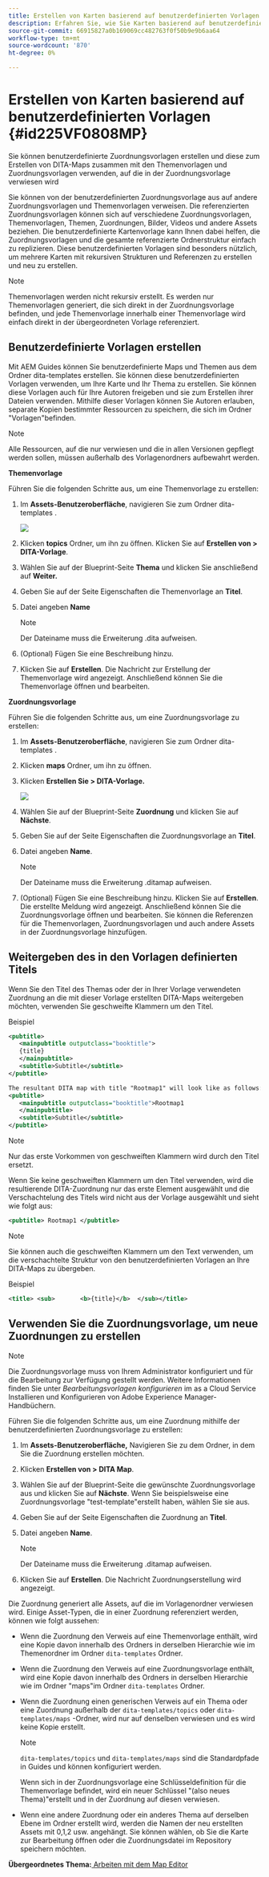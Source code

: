 ```yaml
---
title: Erstellen von Karten basierend auf benutzerdefinierten Vorlagen
description: Erfahren Sie, wie Sie Karten basierend auf benutzerdefinierten Vorlagen erstellen
source-git-commit: 66915827a0b169069cc482763f0f50b9e9b6aa64
workflow-type: tm+mt
source-wordcount: '870'
ht-degree: 0%

---
```



# Erstellen von Karten basierend auf benutzerdefinierten Vorlagen {#id225VF0808MP}

Sie können benutzerdefinierte Zuordnungsvorlagen erstellen und diese zum Erstellen von DITA-Maps zusammen mit den Themenvorlagen und Zuordnungsvorlagen verwenden, auf die in der Zuordnungsvorlage verwiesen wird

Sie können von der benutzerdefinierten Zuordnungsvorlage aus auf andere Zuordnungsvorlagen und Themenvorlagen verweisen. Die referenzierten Zuordnungsvorlagen können sich auf verschiedene Zuordnungsvorlagen, Themenvorlagen, Themen, Zuordnungen, Bilder, Videos und andere Assets beziehen. Die benutzerdefinierte Kartenvorlage kann Ihnen dabei helfen, die Zuordnungsvorlagen und die gesamte referenzierte Ordnerstruktur einfach zu replizieren. Diese benutzerdefinierten Vorlagen sind besonders nützlich, um mehrere Karten mit rekursiven Strukturen und Referenzen zu erstellen und neu zu erstellen.

>[!NOTE]
>
> Themenvorlagen werden nicht rekursiv erstellt. Es werden nur Themenvorlagen generiert, die sich direkt in der Zuordnungsvorlage befinden, und jede Themenvorlage innerhalb einer Themenvorlage wird einfach direkt in der übergeordneten Vorlage referenziert.

## Benutzerdefinierte Vorlagen erstellen

Mit AEM Guides können Sie benutzerdefinierte Maps und Themen aus dem Ordner dita-templates erstellen. Sie können diese benutzerdefinierten Vorlagen verwenden, um Ihre Karte und Ihr Thema zu erstellen. Sie können diese Vorlagen auch für Ihre Autoren freigeben und sie zum Erstellen ihrer Dateien verwenden. Mithilfe dieser Vorlagen können Sie Autoren erlauben, separate Kopien bestimmter Ressourcen zu speichern, die sich im Ordner &quot;Vorlagen&quot;befinden.

>[!NOTE]
>
> Alle Ressourcen, auf die nur verwiesen und die in allen Versionen gepflegt werden sollen, müssen außerhalb des Vorlagenordners aufbewahrt werden.

**Themenvorlage**

Führen Sie die folgenden Schritte aus, um eine Themenvorlage zu erstellen:

1. Im **Assets-Benutzeroberfläche**, navigieren Sie zum Ordner dita-templates .

   ![](images/dita-templates.png)

1. Klicken **topics** Ordner, um ihn zu öffnen. Klicken Sie auf **Erstellen von \> DITA-Vorlage**.
1. Wählen Sie auf der Blueprint-Seite **Thema** und klicken Sie anschließend auf **Weiter.**
1. Geben Sie auf der Seite Eigenschaften die Themenvorlage an **Titel**.
1. Datei angeben **Name**

   >[!NOTE]
   >
   > Der Dateiname muss die Erweiterung .dita aufweisen.

1. \(Optional\) Fügen Sie eine Beschreibung hinzu.
1. Klicken Sie auf **Erstellen**. Die Nachricht zur Erstellung der Themenvorlage wird angezeigt. Anschließend können Sie die Themenvorlage öffnen und bearbeiten.

**Zuordnungsvorlage**

Führen Sie die folgenden Schritte aus, um eine Zuordnungsvorlage zu erstellen:

1. Im **Assets-Benutzeroberfläche**, navigieren Sie zum Ordner dita-templates .
1. Klicken **maps** Ordner, um ihn zu öffnen.
1. Klicken **Erstellen Sie \> DITA-Vorlage.**

   ![](images/create-dita-template.png)

1. Wählen Sie auf der Blueprint-Seite **Zuordnung** und klicken Sie auf **Nächste**.
1. Geben Sie auf der Seite Eigenschaften die Zuordnungsvorlage an **Titel**.
1. Datei angeben **Name**.

   >[!NOTE]
   >
   > Der Dateiname muss die Erweiterung .ditamap aufweisen.

1. (Optional\) Fügen Sie eine Beschreibung hinzu. Klicken Sie auf **Erstellen**. Die erstellte Meldung wird angezeigt. Anschließend können Sie die Zuordnungsvorlage öffnen und bearbeiten. Sie können die Referenzen für die Themenvorlagen, Zuordnungsvorlagen und auch andere Assets in der Zuordnungsvorlage hinzufügen.

## Weitergeben des in den Vorlagen definierten Titels

Wenn Sie den Titel des Themas oder der in Ihrer Vorlage verwendeten Zuordnung an die mit dieser Vorlage erstellten DITA-Maps weitergeben möchten, verwenden Sie geschweifte Klammern um den Titel.

Beispiel

```XML
<pubtitle>
   <mainpubtitle outputclass="booktitle">
   {title}
   </mainpubtitle>
   <subtitle>Subtitle</subtitle>
</pubtitle>

The resultant DITA map with title "Rootmap1" will look like as follows:
<pubtitle>
   <mainpubtitle outputclass="booktitle">Rootmap1
   </mainpubtitle>
   <subtitle>Subtitle</subtitle>
</pubtitle>
```

>[!NOTE]
> Nur das erste Vorkommen von geschweiften Klammern wird durch den Titel ersetzt.

Wenn Sie keine geschweiften Klammern um den Titel verwenden, wird die resultierende DITA-Zuordnung nur das erste Element ausgewählt und die Verschachtelung des Titels wird nicht aus der Vorlage ausgewählt und sieht wie folgt aus:

```XML
<pubtitle> Rootmap1 </pubtitle>
```

>[!NOTE]
> Sie können auch die geschweiften Klammern um den Text verwenden, um die verschachtelte Struktur von den benutzerdefinierten Vorlagen an Ihre DITA-Maps zu übergeben.

Beispiel

```XML
<title>	<sub>		<b>{title}</b>	</sub></title>
```

## Verwenden Sie die Zuordnungsvorlage, um neue Zuordnungen zu erstellen

>[!NOTE]
>
> Die Zuordnungsvorlage muss von Ihrem Administrator konfiguriert und für die Bearbeitung zur Verfügung gestellt werden. Weitere Informationen finden Sie unter *Bearbeitungsvorlagen konfigurieren* im as a Cloud Service Installieren und Konfigurieren von Adobe Experience Manager-Handbüchern.

Führen Sie die folgenden Schritte aus, um eine Zuordnung mithilfe der benutzerdefinierten Zuordnungsvorlage zu erstellen:

1. Im **Assets-Benutzeroberfläche,** Navigieren Sie zu dem Ordner, in dem Sie die Zuordnung erstellen möchten.
1. Klicken **Erstellen von \> DITA Map**.
1. Wählen Sie auf der Blueprint-Seite die gewünschte Zuordnungsvorlage aus und klicken Sie auf **Nächste**. Wenn Sie beispielsweise eine Zuordnungsvorlage &quot;test-template&quot;erstellt haben, wählen Sie sie aus.
1. Geben Sie auf der Seite Eigenschaften die Zuordnung an **Titel**.
1. Datei angeben **Name**.

   >[!NOTE]
   >
   > Der Dateiname muss die Erweiterung .ditamap aufweisen.

1. Klicken Sie auf **Erstellen**. Die Nachricht Zuordnungserstellung wird angezeigt.


Die Zuordnung generiert alle Assets, auf die im Vorlagenordner verwiesen wird. Einige Asset-Typen, die in einer Zuordnung referenziert werden, können wie folgt aussehen:

- Wenn die Zuordnung den Verweis auf eine Themenvorlage enthält, wird eine Kopie davon innerhalb des Ordners in derselben Hierarchie wie im Themenordner im Ordner `dita-templates` Ordner.
- Wenn die Zuordnung den Verweis auf eine Zuordnungsvorlage enthält, wird eine Kopie davon innerhalb des Ordners in derselben Hierarchie wie im Ordner &quot;maps&quot;im Ordner `dita-templates` Ordner.
- Wenn die Zuordnung einen generischen Verweis auf ein Thema oder eine Zuordnung außerhalb der `dita-templates/topics` oder `dita-templates/maps` -Ordner, wird nur auf denselben verwiesen und es wird keine Kopie erstellt.

   >[!NOTE]
   >
   > `dita-templates/topics` und `dita-templates/maps` sind die Standardpfade in Guides und können konfiguriert werden.


   Wenn sich in der Zuordnungsvorlage eine Schlüsseldefinition für die Themenvorlage befindet, wird ein neuer Schlüssel &quot;\(also neues Thema\)&quot;erstellt und in der Zuordnung auf diesen verwiesen.

- Wenn eine andere Zuordnung oder ein anderes Thema auf derselben Ebene im Ordner erstellt wird, werden die Namen der neu erstellten Assets mit 0,1,2 usw. angehängt. Sie können wählen, ob Sie die Karte zur Bearbeitung öffnen oder die Zuordnungsdatei im Repository speichern möchten.

**Übergeordnetes Thema:**[ Arbeiten mit dem Map Editor](map-editor.md)


